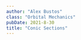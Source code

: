```yaml
---
author: "Alex Bustos"
class: "Orbital Mechanics"
pubDate: 2021-8-30
title: "Conic Sections"
---
```

